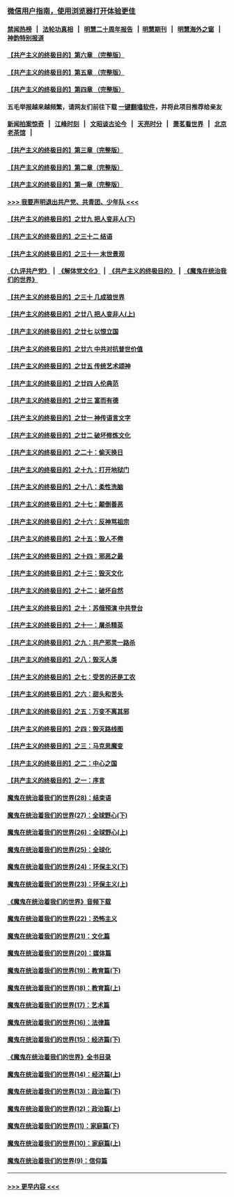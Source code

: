 ### [微信用户指南，使用浏览器打开体验更佳](https://github.com/gfw-breaker/banned-news1/blob/master/indexes/wechat-guide.md?t=0)
#### [禁闻热榜](热点新闻.md?t=0)  &nbsp;&nbsp;|&nbsp;&nbsp; [法轮功真相](https://github.com/gfw-breaker/truth/blob/master/README.md?t=0) &nbsp;&nbsp;|&nbsp;&nbsp; [明慧二十周年报告](https://github.com/gfw-breaker/mh-reports/blob/master/README.md?t=0) &nbsp;&nbsp;|&nbsp;&nbsp;[明慧期刊](https://github.com/gfw-breaker/mh-qikan) &nbsp;&nbsp;|&nbsp;&nbsp; [明慧海外之窗](https://github.com/gfw-breaker/mh-news/blob/master/README.md?t=0) &nbsp;&nbsp;|&nbsp;&nbsp; [神韵特别报道](https://github.com/gfw-breaker/mh-news/blob/master/shenyun.md?t=0)
#### [【共产主义的终极目的】第六章 （完整版）](../pages/nsc422/n11428913.md?t=02060856) 
#### [【共产主义的终极目的】第五章 （完整版）](../pages/nsc422/n11428912.md?t=02060856) 
#### [【共产主义的终极目的】第四章 （完整版）](../pages/nsc422/n11428907.md?t=02060856) 
#### 五毛举报越来越频繁，请网友们前往下载 [一键翻墙软件](https://github.com/gfw-breaker/ssr-accounts)，并将此项目推荐给亲友
#### [新闻拍案惊奇](https://github.com/gfw-breaker/banned-news1/blob/master/pages/link4.md) &nbsp;&nbsp;|&nbsp;&nbsp; [江峰时刻](https://github.com/gfw-breaker/banned-news1/blob/master/pages/link4.md) &nbsp;&nbsp;|&nbsp;&nbsp; [文昭谈古论今](https://github.com/gfw-breaker/banned-news1/blob/master/pages/link4.md) &nbsp;&nbsp;|&nbsp;&nbsp; [天亮时分](https://github.com/gfw-breaker/banned-news1/blob/master/pages/link4.md) &nbsp;&nbsp;|&nbsp;&nbsp; [萧茗看世界](https://github.com/gfw-breaker/banned-news1/blob/master/pages/link4.md) &nbsp;&nbsp;|&nbsp;&nbsp; [北京老茶馆](https://github.com/gfw-breaker/banned-news1/blob/master/pages/link4.md) &nbsp;&nbsp;|&nbsp;&nbsp; 
#### [【共产主义的终极目的】第三章（完整版）](../pages/nsc422/n11428848.md?t=02060856) 
#### [【共产主义的终极目的】第二章（完整版）](../pages/nsc422/n11428831.md?t=02060856) 
#### [【共产主义的终极目的】第一章（完整版）](../pages/nsc422/n11417651.md?t=02060856) 
#### [>>> 我要声明退出共产党、共青团、少年队 <<<](https://github.com/begood0513/goodnews/blob/master/quit/letter.md) 
#### [【共产主义的终极目的】之廿九 把人变非人(下)](../pages/nsc422/n11344140.md?t=02060856) 
#### [【共产主义的终极目的】之三十二 结语](../pages/nsc422/n11360535.md?t=02060856) 
#### [【共产主义的终极目的】之三十一 末世景观](../pages/nsc422/n11351129.md?t=02060856) 
#### [《九评共产党》](https://github.com/begood0513/9ping.md/blob/master/README.md) &nbsp;|&nbsp; [《解体党文化》](../../../../jtdwh.md/blob/master/README.md)  &nbsp;|&nbsp; [《共产主义的终极目的》](../../../../gczydzjmd.md/blob/master/README.md) &nbsp;|&nbsp; [《魔鬼在统治我们的世界》](../../../../mgztzwmdsj.md/blob/master/README.md) 
#### [【共产主义的终极目的】之三十 几成狼世界](../pages/nsc422/n11348280.md?t=02060856) 
#### [【共产主义的终极目的】之廿八 把人变非人(上)](../pages/nsc422/n11340492.md?t=02060856) 
#### [【共产主义的终极目的】之廿七 以恨立国](../pages/nsc422/n11336944.md?t=02060856) 
#### [【共产主义的终极目的】之廿六 中共对抗普世价值](../pages/nsc422/n11324785.md?t=02060856) 
#### [【共产主义的终极目的】之廿五 传统艺术颂神](../pages/nsc422/n11296396.md?t=02060856) 
#### [【共产主义的终极目的】之廿四 人伦典范](../pages/nsc422/n11296397.md?t=02060856) 
#### [【共产主义的终极目的】之廿三 富而有德](../pages/nsc422/n11283598.md?t=02060856) 
#### [【共产主义的终极目的】之廿一 神传语言文字](../pages/nsc422/n11263265.md?t=02060856) 
#### [【共产主义的终极目的】之廿二 破坏修炼文化](../pages/nsc422/n11245728.md?t=02060856) 
#### [【共产主义的终极目的】之二十：偷天换日](../pages/nsc422/n11238846.md?t=02060856) 
#### [【共产主义的终极目的】之十九：打开地狱门](../pages/nsc422/n11206376.md?t=02060856) 
#### [【共产主义的终极目的】之十八：柔性洗脑](../pages/nsc422/n11199994.md?t=02060856) 
#### [【共产主义的终极目的】之十七：颠倒善恶](../pages/nsc422/n11179782.md?t=02060856) 
#### [【共产主义的终极目的】之十六：反神骂祖宗](../pages/nsc422/n11166798.md?t=02060856) 
#### [【共产主义的终极目的】之十五：毁人不倦](../pages/nsc422/n11166792.md?t=02060856) 
#### [【共产主义的终极目的】之十四：邪恶之最](../pages/nsc422/n11150249.md?t=02060856) 
#### [【共产主义的终极目的】之十三：毁灭文化](../pages/nsc422/n11135227.md?t=02060856) 
#### [【共产主义的终极目的】之十二：破坏自然](../pages/nsc422/n11135214.md?t=02060856) 
#### [【共产主义的终极目的】之十：苏俄预演 中共登台](../pages/nsc422/n11118424.md?t=02060856) 
#### [【共产主义的终极目的】之十一：屠杀精英](../pages/nsc422/n11118442.md?t=02060856) 
#### [【共产主义的终极目的】之九：共产邪灵一路杀](../pages/nsc422/n11114139.md?t=02060856) 
#### [【共产主义的终极目的】之八：毁灭人类](../pages/nsc422/n11108503.md?t=02060856) 
#### [【共产主义的终极目的】之七：受苦的还是工农](../pages/nsc422/n11101809.md?t=02060856) 
#### [【共产主义的终极目的】之六：甜头和苦头](../pages/nsc422/n11096971.md?t=02060856) 
#### [【共产主义的终极目的】之五：万变不离其邪](../pages/nsc422/n11091285.md?t=02060856) 
#### [【共产主义的终极目的】之四：毁灭路线图](../pages/nsc422/n11086284.md?t=02060856) 
#### [【共产主义的终极目的】之三：马克思魔变](../pages/nsc422/n11061941.md?t=02060856) 
#### [【共产主义的终极目的】之二：中心之国](../pages/nsc422/n11047728.md?t=02060856) 
#### [【共产主义的终极目的】之一：序言](../pages/nsc422/n11086077.md?t=02060856) 
#### [魔鬼在统治着我们的世界(28)：结束语](../pages/nsc422/n10936246.md?t=02060856) 
#### [魔鬼在统治着我们的世界(27)：全球野心(下)](../pages/nsc422/n10928319.md?t=02060856) 
#### [魔鬼在统治着我们的世界(26)：全球野心(上)](../pages/nsc422/n10900318.md?t=02060856) 
#### [魔鬼在统治着我们的世界(25)：全球化](../pages/nsc422/n10788205.md?t=02060856) 
#### [魔鬼在统治着我们的世界(24)：环保主义(下)](../pages/nsc422/n10695307.md?t=02060856) 
#### [魔鬼在统治着我们的世界(23)：环保主义(上)](../pages/nsc422/n10688613.md?t=02060856) 
#### [《魔鬼在统治着我们的世界》音频下载](../pages/nsc422/n10635553.md?t=02060856) 
#### [魔鬼在统治着我们的世界(22)：恐怖主义](../pages/nsc422/n10614727.md?t=02060856) 
#### [魔鬼在统治着我们的世界(21)：文化篇](../pages/nsc422/n10597706.md?t=02060856) 
#### [魔鬼在统治着我们的世界(20)：媒体篇](../pages/nsc422/n10586579.md?t=02060856) 
#### [魔鬼在统治着我们的世界(19)：教育篇(下)](../pages/nsc422/n10564808.md?t=02060856) 
#### [魔鬼在统治着我们的世界(18)：教育篇(上)](../pages/nsc422/n10526970.md?t=02060856) 
#### [魔鬼在统治着我们的世界(17)：艺术篇](../pages/nsc422/n10499093.md?t=02060856) 
#### [魔鬼在统治着我们的世界(16)：法律篇](../pages/nsc422/n10485969.md?t=02060856) 
#### [魔鬼在统治着我们的世界(15)：经济篇(下)](../pages/nsc422/n10469975.md?t=02060856) 
#### [《魔鬼在统治着我们的世界》全书目录](../pages/nsc422/n10464261.md?t=02060856) 
#### [魔鬼在统治着我们的世界(14)：经济篇(上)](../pages/nsc422/n10457370.md?t=02060856) 
#### [魔鬼在统治着我们的世界(13)：政治篇(下)](../pages/nsc422/n10448270.md?t=02060856) 
#### [魔鬼在统治着我们的世界(12)：政治篇(上)](../pages/nsc422/n10444576.md?t=02060856) 
#### [魔鬼在统治着我们的世界(11)：家庭篇(下)](../pages/nsc422/n10440961.md?t=02060856) 
#### [魔鬼在统治着我们的世界(10)：家庭篇(上)](../pages/nsc422/n10435448.md?t=02060856) 
#### [魔鬼在统治着我们的世界(9)：信仰篇](../pages/nsc422/n10432159.md?t=02060856) 

----
#### [ >>> 更早内容 <<< ](../indexes/nsc422-earlier.md)
